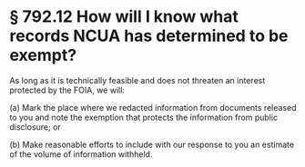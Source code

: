 # § 792.12   How will I know what records NCUA has determined to be exempt?

As long as it is technically feasible and does not threaten an interest protected by the FOIA, we will:


(a) Mark the place where we redacted information from documents released to you and note the exemption that protects the information from public disclosure; or


(b) Make reasonable efforts to include with our response to you an estimate of the volume of information withheld.




